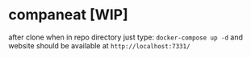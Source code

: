 # companeat [WIP]

after clone when in repo directory just type:
```docker-compose up -d```
and website should be available at 
```http://localhost:7331/```